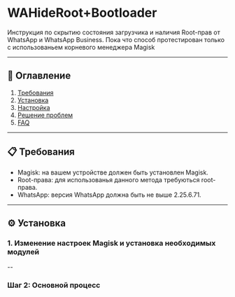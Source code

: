 # WAHideRoot+Bootloader
Инструкция по скрытию состояния загрузчика и наличия Root-прав от WhatsApp и WhatsApp Business. Пока что способ протестирован только с использованьем корневого менеджера Magisk
 
---

## 📌 **Оглавление**  
1. [Требования](#-требования)  
2. [Установка](#-установка)  
3. [Настройка](#-настройка)  
4. [Решение проблем](#-решение-проблем)  
5. [FAQ](#-faq)  

---

## 📋 **Требования**  
- Magisk: на вашем устройстве должен быть установлен Magisk.
- Root-права: для использованья данного метода требуються root-права.  
- WhatsApp: версия  WhatsApp должна быть не выше 2.25.6.71.

---

## ⚙️ **Установка**  
### 1. Изменение настроек Magisk и установка необходимых модулей 
   --

### Шаг 2: Основной процесс  

